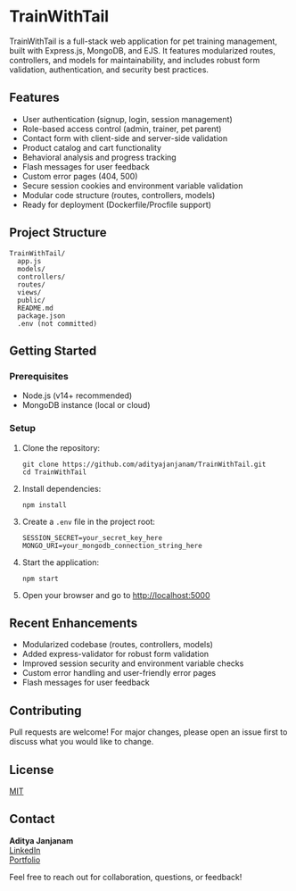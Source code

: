 # TrainWithTail

TrainWithTail is a full-stack web application for pet training management, built with Express.js, MongoDB, and EJS. It features modularized routes, controllers, and models for maintainability, and includes robust form validation, authentication, and security best practices.

## Features
- User authentication (signup, login, session management)
- Role-based access control (admin, trainer, pet parent)
- Contact form with client-side and server-side validation
- Product catalog and cart functionality
- Behavioral analysis and progress tracking
- Flash messages for user feedback
- Custom error pages (404, 500)
- Secure session cookies and environment variable validation
- Modular code structure (routes, controllers, models)
- Ready for deployment (Dockerfile/Procfile support)

## Project Structure
```
TrainWithTail/
  app.js
  models/
  controllers/
  routes/
  views/
  public/
  README.md
  package.json
  .env (not committed)
```

## Getting Started

### Prerequisites
- Node.js (v14+ recommended)
- MongoDB instance (local or cloud)

### Setup
1. Clone the repository:
   ```
   git clone https://github.com/adityajanjanam/TrainWithTail.git
   cd TrainWithTail
   ```
2. Install dependencies:
   ```
   npm install
   ```
3. Create a `.env` file in the project root:
   ```
   SESSION_SECRET=your_secret_key_here
   MONGO_URI=your_mongodb_connection_string_here
   ```
4. Start the application:
   ```
   npm start
   ```
5. Open your browser and go to [http://localhost:5000](http://localhost:5000)

## Recent Enhancements
- Modularized codebase (routes, controllers, models)
- Added express-validator for robust form validation
- Improved session security and environment variable checks
- Custom error handling and user-friendly error pages
- Flash messages for user feedback

## Contributing
Pull requests are welcome! For major changes, please open an issue first to discuss what you would like to change.

## License
[MIT](LICENSE)

## Contact

**Aditya Janjanam**  
[LinkedIn](https://www.linkedin.com/in/adityajanjanam/)  
[Portfolio](https://adityajanjanam.com)

Feel free to reach out for collaboration, questions, or feedback!
